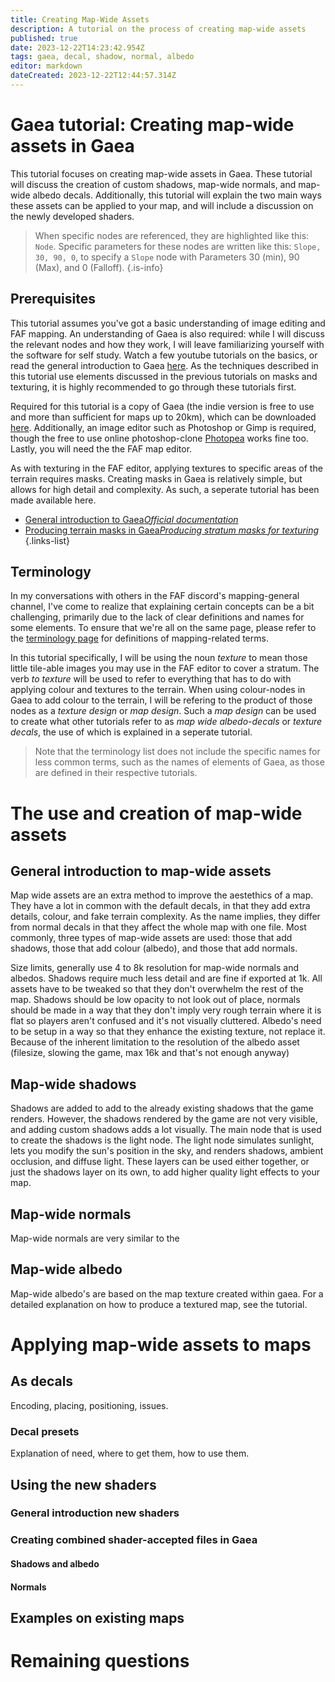 ```yaml
---
title: Creating Map-Wide Assets
description: A tutorial on the process of creating map-wide assets 
published: true
date: 2023-12-22T14:23:42.954Z
tags: gaea, decal, shadow, normal, albedo
editor: markdown
dateCreated: 2023-12-22T12:44:57.314Z
---
```


# Gaea tutorial: Creating map-wide assets in Gaea
This tutorial focuses on creating map-wide assets in Gaea. These tutorial will discuss the creation of custom shadows, map-wide normals, and map-wide albedo decals. Additionally, this tutorial will explain the two main ways these assets can be applied to your map, and will include a discussion on the newly developed shaders.

>When specific nodes are referenced, they are highlighted like this: `Node`. Specific parameters for these nodes are written like this: `Slope, 30, 90, 0`, to specify a `Slope` node with Parameters 30 (min), 90 (Max), and 0 (Falloff).
{.is-info}

## Prerequisites
This tutorial assumes you've got a basic understanding of image editing and FAF mapping. An understanding of Gaea is also required: while I will discuss the relevant nodes and how they work, I will leave familiarizing yourself with the software for self study. Watch a few youtube tutorials on the basics, or read the general introduction to Gaea [here](https://docs.quadspinner.com/Guide/index.html). As the techniques described in this tutorial use elements discussed in the previous tutorials on masks and texturing, it is highly recommended to go through these tutorials first.

Required for this tutorial is a copy of Gaea (the indie version is free to use and more than sufficient for maps up to 20km), which can be downloaded [here](https://quadspinner.com/download). Additionally, an image editor such as Photoshop or Gimp is required, though the free to use online photoshop-clone [Photopea](https://www.photopea.com/) works fine too. Lastly, you will need the the FAF map editor.

As with texturing in the FAF editor, applying textures to specific areas of the terrain requires masks. Creating masks in Gaea is relatively simple, but allows for high detail and complexity. As such, a seperate tutorial has been made available here. 

- [General introduction to Gaea*Official documentation*](https://docs.quadspinner.com/Guide/index.html)
- [Producing terrain masks in Gaea*Producing stratum masks for texturing*](/en/Development/Mapping/Gaea/Terrain-Masks)
{.links-list}

## Terminology
In my conversations with others in the FAF discord's mapping-general channel, I've come to realize that explaining certain concepts can be a bit challenging, primarily due to the lack of clear definitions and names for some elements. To ensure that we're all on the same page, please refer to the [terminology page](/en/Development/Mapping/Terms) for definitions of mapping-related terms.

In this tutorial specifically, I will be using the noun *texture* to mean those little tile-able images you may use in the FAF editor to cover a stratum. The verb *to texture* will be used to refer to everything that has to do with applying colour and textures to the terrain. When using colour-nodes in Gaea to add colour to the terrain, I will be refering to the product of those nodes as a *texture design*  or *map design*. Such a *map design* can be used to create what other tutorials refer to as *map wide albedo-decals* or *texture decals*, the use of which is explained in a seperate tutorial.

>Note that the terminology list does not include the specific names for less common terms, such as the names of elements of Gaea, as those are defined in their respective tutorials.

# The use and creation of map-wide assets
## General introduction to map-wide assets
Map wide assets are an extra method to improve the aestethics of a map. They have a lot in common with the default decals, in that they add extra details, colour, and fake terrain complexity. As the name implies, they differ from normal decals in that they affect the whole map with one file. Most commonly, three types of map-wide assets are used: those that add shadows, those that add colour (albedo), and those that add normals.

Size limits, generally use 4 to 8k resolution for map-wide normals and albedos. Shadows require much less detail and are fine if exported at 1k. All assets have to be tweaked so that they don't overwhelm the rest of the map. Shadows should be low opacity to not look out of place, normals should be made in a way that they don't imply very rough terrain where it is flat so players aren't confused and it's not visually cluttered. Albedo's need to be setup in a way so that they enhance the existing texture, not replace it. Because of the inherent limitation to the resolution of the albedo asset (filesize, slowing the game, max 16k and that's not enough anyway) 


## Map-wide shadows
Shadows are added to add to the already existing shadows that the game renders. However, the shadows rendered by the game are not very visible, and adding custom shadows adds a lot visually. The main node that is used to create the shadows is the light node. The light node simulates sunlight, lets you modify the sun's position in the sky, and renders shadows, ambient occlusion, and diffuse light. These layers can be used either together, or just the shadows layer on its own, to add higher quality light effects to your map.
## Map-wide normals
Map-wide normals are very similar to the 
## Map-wide albedo
Map-wide albedo's are based on the map texture created within gaea. For a detailed explanation on how to produce a textured map, see the tutorial.

# Applying map-wide assets to maps
## As decals
Encoding, placing, positioning, issues.
### Decal presets
Explanation of need, where to get them, how to use them.
## Using the new shaders
### General introduction new shaders
### Creating combined shader-accepted files in Gaea
#### Shadows and albedo
#### Normals

## Examples on existing maps

# Remaining questions

